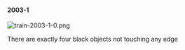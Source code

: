 #### 2003-1
![train-2003-1-0.png](https://github.com/lil-lab/nlvr/raw/master/nlvr/train/images/44/train-2003-1-0.png "train-2003-1-0.png")

There are exactly four black objects not touching any edge